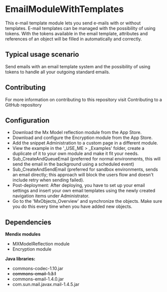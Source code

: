 # EmailModuleWithTemplates
This e-mail template module lets you send e-mails with or without templates. E-mail templates can be managed with the possibility of using tokens. With the tokens available in the email template, attributes and references of an object will be filled in automatically and correctly.

## Typical usage scenario
Send emails with an email template system and the possibility of using tokens to handle all your outgoing standard emails.

## Contributing
For more information on contributing to this repository visit Contributing to a GitHub repository

## Configuration
- Download the Mx Model reflection module from the App Store.
- Download and configure the Encryption module from the App Store.
- Add the snippet Administration to a custom page in a different module.
- View the example in the '_USE_ME > _Examples' folder, create a duplicate of it to your own module and make it fit your needs.
- Sub_CreateAndQueueEmail (preferred for normal environments, this will send the email in the background using a scheduled event)
- Sub_CreateAndSendEmail (preferred for sandbox environments, sends an email directly; this approach will block the users flow and doesn't include retry when sending failed).
- Post-deployment: After deploying, you have to set up your email settings and insert your own email templates using the newly created navigation items under Administrator.
- Go to the 'MxObjects_Overview' and synchronize the objects. Make sure you do this every time when you have added new objects.
 
## Dependencies

**Mendix modules**
- MXModelReflection module
- Encryption module

**Java libraries:**
- commons-codec-1.10.jar
- ~~commons-email-1.3.1~~
- commons-email-1.4.0.jar
- com.sun.mail.javax.mail-1.4.5.jar
